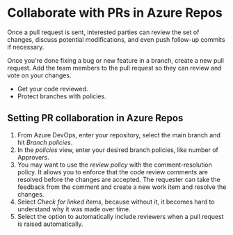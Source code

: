 # Collaborate with PRs in Azure Repos
Once a pull request is sent, interested parties can review the set of changes, discuss potential modifications, and even push follow-up commits if necessary.

Once you're done fixing a bug or new feature in a branch, create a new pull request.
Add the team members to the pull request so they can review and vote on your changes.

- Get your code reviewed.
- Protect branches with policies.

## Setting PR collaboration in Azure Repos

1. From Azure DevOps, enter your repository, select the main branch and hit *Branch policies*.
2. In the *policies* view, enter your desired branch policies, like number of Approvers.
3. You may want to use the *review policy* with the comment-resolution policy. It allows you to enforce that the code review comments are resolved before the changes are accepted. The requester can take the feedback from the comment and create a new work item and resolve the changes.
4. Select *Check for linked items*, because without it, it becomes hard to understand why it was made over time. 
5. Select the option to automatically include reviewers when a pull request is raised automatically.
